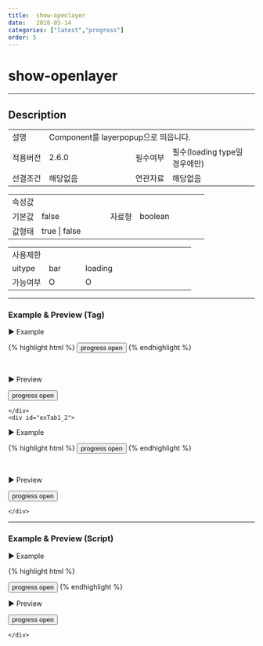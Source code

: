 ```yaml
---
title:  show-openlayer
date:   2018-05-14
categories: ["latest","progress"]
order: 5
---
```


show-openlayer
===

---

## Description

<table style="width:100%">
    <colgroup>
        <col width="15%"/>
        <col width="35%"/>
        <col width="15%"/>
        <col width="35%"/>
    </colgroup>
    <tr>
        <td class="tdTitle">설명</td>
        <td colspan="3">Component를 layerpopup으로 띄웁니다.</td>
    </tr>
    <tr>
        <td class="tdTitle">적용버전</td>
        <td>2.6.0</td>
        <td class="tdTitle">필수여부</td>
        <td class="tdRed">필수(loading type일 경우에만)</td>
    </tr>
    <tr>
        <td class="tdTitle">선결조건</td>
        <td>해당없음</td>
        <td class="tdTitle">연관자료</td>
        <td>해당없음</td>
    </tr>
</table>
<table style="width:100%">
    <colgroup>
        <col width="15%"/>
        <col width="35%"/>
        <col width="15%"/>
        <col width="35%"/>
    </colgroup>
    <tr>
        <td class="tdTitle tdBg" colspan="4">속성값</td>
    </tr>
    <tr>
        <td class="tdTitle">기본값</td>
        <td>false</td>
        <td class="tdTitle">자료형</td>
        <td>boolean</td>
    </tr>
    <tr>
        <td class="tdTitle">값형태</td>
        <td colspan="3">true | false</td>
    </tr>
</table>
<table style="width:100%">
    <colgroup>
        <col width="20%"/>
        <col width="20%"/>
        <col width="20%"/>
        <col width="20%"/>
        <col width="20%"/>
    </colgroup>
    <tr>
        <td class="tdTitle tdBg" colspan="5">사용제한</td>
    </tr>
    <tr>
        <td>uitype</td>
        <td class="tdCenter">bar</td>
        <td class="tdCenter">loading</td>
        <td></td>
        <td></td>
    </tr>
    <tr>
        <td>가능여부</td>
        <td class="tdBlue tdCenter">O</td>
        <td class="tdBlue tdCenter">O</td>
        <td></td>
        <td></td>
    </tr>
</table>

---
### Example & Preview (Tag)

<sbux-tabs id="exTab1" name="exTab1" uitype="normal" title-target-id-array="exTab1_1^exTab1_2" title-text-array="bar^loading" is-scrollable="false">
</sbux-tabs>
<div class="tab-content">
    <div id="exTab1_1">

▶ Example

{% highlight html %}
<input type="button" value="progress open" onclick="SBUxMethod.openProgress('sbTagNm1_1')">
<sbux-progress id="sbIdx1_1" name="sbTagNm1_1" uitype="bar" show-openlayer="true">
    <progress-bar>
       <bar valuenow="0"></bar>
    </progress-bar>
</sbux-progress>
{% endhighlight %}

<br>

▶ Preview 

<input type="button" value="progress open" onclick="SBUxMethod.openProgress('sbTagNm1_1')">
<sbux-progress id="sbIdx1_1" name="sbTagNm1_1" uitype="bar" show-openlayer="true">
    <progress-bar>
       <bar valuenow="0"></bar>
    </progress-bar>
</sbux-progress>

    </div>
    <div id="exTab1_2">

▶ Example

{% highlight html %}
<sbux-progress id="sbIdx1_2" name="sbTagNm1_2" uitype="loading" show-openlayer="true"></sbux-progress>
<input type="button" value="progress open" onclick="SBUxMethod.openProgress('sbTagNm1_2')">
{% endhighlight %}


<br>

▶ Preview 

<sbux-progress id="sbIdx1_2" name="sbTagNm1_2" uitype="loading" show-openlayer="true"></sbux-progress>
<input type="button" value="progress open" onclick="SBUxMethod.openProgress('sbTagNm1_2')">

    </div>
</div>

---
### Example & Preview (Script)

<sbux-tabs id="exTab2" name="exTab2" uitype="normal" title-target-id-array="exTab2_1" title-text-array="loading" is-scrollable="false">
</sbux-tabs>
<div class="tab-content">
    <div id="exTab2_1">

▶ Example

{% highlight html %}
<div id="sbArea2_1"></div>
<input type="button" value="progress open" onclick="SBUxMethod.openProgress('sbScriptNm2_1')">
<script>
    $(document).ready(function(){
        $('#sbArea2_1').sbProgress({
            name : 'sbScriptNm2_1',
            uitype : 'loading',
            showOpenlayer : true
        });
    }); 
</script>
{% endhighlight %}

<br>

▶ Preview 

<div id="sbArea2_1"></div>
<input type="button" value="progress open" onclick="SBUxMethod.openProgress('sbScriptNm2_1')">
<script>
    $(document).ready(function(){
        $('#sbArea2_1').sbProgress({
            name : 'sbScriptNm2_1',
            uitype : 'loading',
            showOpenlayer : true
        });
    }); 
</script>

    </div>
</div>